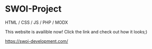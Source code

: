 # SWOI-Project
HTML / CSS / JS / PHP / MODX

This website is availible now!
Click the link and check out how it looks;) 

https://swoi-development.com/
